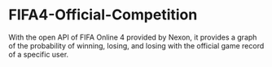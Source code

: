 # FIFA4-Official-Competition
With the open API of FIFA Online 4 provided by Nexon, it provides a graph of the probability of winning, losing, and losing with the official game record of a specific user.
